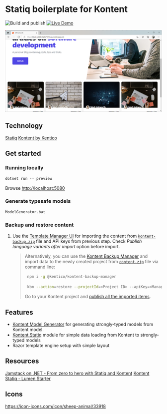 # Statiq boilerplate for Kontent

![Build and publish](https://github.com/markash/mpashworth-statiq/workflows/Publish/badge.svg)
[![Live Demo](https://black-pebble-0a0b71810.azurestaticapps.net/)](https://black-pebble-0a0b71810.azurestaticapps.net/)

![Screenshot](./screenshot.png)

## Technology
[Statiq](https://statiq.dev/)
[Kontent by Kentico](https://kontent.ai)

## Get started

### Running locally

```bat
dotnet run -- preview
```

Browse <http://localhost:5080>

### Generate typesafe models

```bat
ModelGenerator.bat
````

### Backup and restore content

1. Use the [Template Manager UI](https://kentico.github.io/kontent-template-manager/import) for importing the content from [`kontent-backup.zip`](./kontent-backup.zip) file and API keys from previous step. Check *Publish language variants after import* option before import.

    > Alternatively, you can use the [Kontent Backup Manager](https://github.com/Kentico/kontent-backup-manager-js) and import data to the newly created project from [`content.zip`](./content.zip) file via command line:
    >
    >   ```sh
    >    npm i -g @kentico/kontent-backup-manager
    >
    >    kbm --action=restore --projectId=<Project ID> --apiKey=<Management API key> --zipFilename=content
    >    ```
    >
    > Go to your Kontent project and [publish all the imported items](https://docs.kontent.ai/tutorials/write-and-collaborate/publish-your-work/publish-content-items).


## Features

- [Kontent Model Generator](https://github.com/Kentico/kontent-generators-net) for generating strongly-typed models from Kontent model.
- [Kontent.Statiq](https://www.nuget.org/packages/Kontent.Statiq) module for simple data loading from Kontent to strongly-typed models
- Razor template engine setup with simple layout

## Resources

[Jamstack on .NET - From zero to hero with Statiq and Kontent](https://ondrej.chrastina.tech/journal/jamstack-on-net-from-zero-to-hero-with-statiq-and-kontent)
[Kontent Statiq - Lumen Starter](https://github.com/Kentico/statiq-starter-kontent-lumen)

## Icons

https://icon-icons.com/icon/sheep-animal/33918
